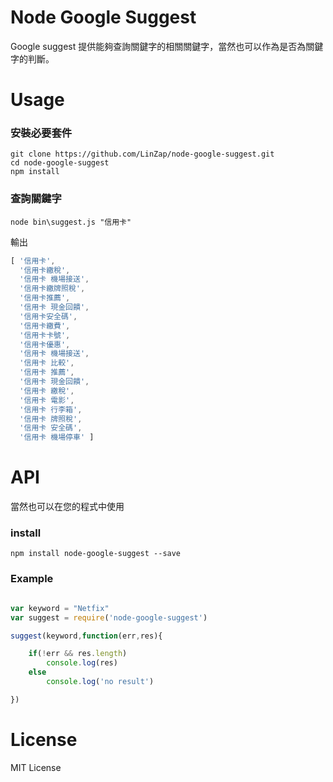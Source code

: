 # Node Google Suggest 

Google suggest 提供能夠查詢關鍵字的相關關鍵字，當然也可以作為是否為關鍵字的判斷。


# Usage

### 安裝必要套件
```
git clone https://github.com/LinZap/node-google-suggest.git
cd node-google-suggest
npm install
```

### 查詢關鍵字

```
node bin\suggest.js "信用卡"
```
輸出
```js
[ '信用卡',
  '信用卡繳稅',
  '信用卡 機場接送',
  '信用卡繳牌照稅',
  '信用卡推薦',
  '信用卡 現金回饋',
  '信用卡安全碼',
  '信用卡繳費',
  '信用卡卡號',
  '信用卡優惠',
  '信用卡 機場接送',
  '信用卡 比較',
  '信用卡 推薦',
  '信用卡 現金回饋',
  '信用卡 繳稅',
  '信用卡 電影',
  '信用卡 行李箱',
  '信用卡 牌照稅',
  '信用卡 安全碼',
  '信用卡 機場停車' ]
```

# API
當然也可以在您的程式中使用
### install
```
npm install node-google-suggest --save
```
### Example
```js

var keyword = "Netfix"
var suggest = require('node-google-suggest')

suggest(keyword,function(err,res){

	if(!err && res.length)
		console.log(res)
	else
		console.log('no result')

})

```

# License
MIT License
